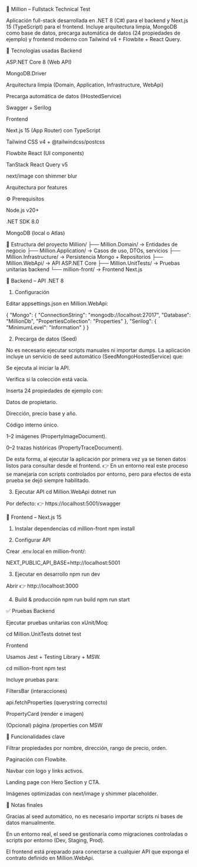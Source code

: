 📘 Million – Fullstack Technical Test

Aplicación full-stack desarrollada en .NET 8 (C#) para el backend y Next.js 15 (TypeScript) para el frontend.
Incluye arquitectura limpia, MongoDB como base de datos, precarga automática de datos (24 propiedades de ejemplo) y frontend moderno con Tailwind v4 + Flowbite + React Query.

🚀 Tecnologías usadas
Backend

ASP.NET Core 8 (Web API)

MongoDB.Driver

Arquitectura limpia (Domain, Application, Infrastructure, WebApi)

Precarga automática de datos (IHostedService)

Swagger + Serilog

Frontend

Next.js 15 (App Router) con TypeScript

Tailwind CSS v4 + @tailwindcss/postcss

Flowbite React (UI components)

TanStack React Query v5

next/image con shimmer blur

Arquitectura por features

⚙️ Prerequisitos

Node.js v20+

.NET SDK 8.0

MongoDB (local o Atlas)

📂 Estructura del proyecto
Million/
 ├── Million.Domain/         → Entidades de negocio
 ├── Million.Application/    → Casos de uso, DTOs, servicios
 ├── Million.Infrastructure/ → Persistencia Mongo + Repositorios
 ├── Million.WebApi/         → API ASP.NET Core
 ├── Million.UnitTests/      → Pruebas unitarias backend
 └── million-front/          → Frontend Next.js

🔧 Backend – API .NET 8
1. Configuración

Editar appsettings.json en Million.WebApi:

{
  "Mongo": {
    "ConnectionString": "mongodb://localhost:27017",
    "Database": "MillionDb",
    "PropertiesCollection": "Properties"
  },
  "Serilog": {
    "MinimumLevel": "Information"
  }
}

2. Precarga de datos (Seed)

No es necesario ejecutar scripts manuales ni importar dumps.
La aplicación incluye un servicio de seed automático (SeedMongoHostedService) que:

Se ejecuta al iniciar la API.

Verifica si la colección está vacía.

Inserta 24 propiedades de ejemplo con:

Datos de propietario.

Dirección, precio base y año.

Código interno único.

1–2 imágenes (PropertyImageDocument).

0–2 trazas históricas (PropertyTraceDocument).

De esta forma, al ejecutar la aplicación por primera vez ya se tienen datos listos para consultar desde el frontend.
👉 En un entorno real este proceso se manejaría con scripts controlados por entorno, pero para efectos de esta prueba se dejó siempre habilitado.

3. Ejecutar API
cd Million.WebApi
dotnet run


Por defecto: 👉 https://localhost:5001/swagger

🎨 Frontend – Next.js 15
1. Instalar dependencias
cd million-front
npm install

2. Configurar API

Crear .env.local en million-front/:

NEXT_PUBLIC_API_BASE=http://localhost:5001

3. Ejecutar en desarrollo
npm run dev


Abrir 👉 http://localhost:3000

4. Build & producción
npm run build
npm run start

✅ Pruebas
Backend

Ejecutar pruebas unitarias con xUnit/Moq:

cd Million.UnitTests
dotnet test

Frontend

Usamos Jest + Testing Library + MSW.

cd million-front
npm test


Incluye pruebas para:

FiltersBar (interacciones)

api.fetchProperties (querystring correcto)

PropertyCard (render e imagen)

(Opcional) página /properties con MSW

📸 Funcionalidades clave

Filtrar propiedades por nombre, dirección, rango de precio, orden.

Paginación con Flowbite.

Navbar con logo y links activos.

Landing page con Hero Section y CTA.

Imágenes optimizadas con next/image y shimmer placeholder.


📝 Notas finales

Gracias al seed automático, no es necesario importar scripts ni bases de datos manualmente.

En un entorno real, el seed se gestionaría como migraciones controladas o scripts por entorno (Dev, Staging, Prod).

El frontend está preparado para conectarse a cualquier API que exponga el contrato definido en Million.WebApi.
